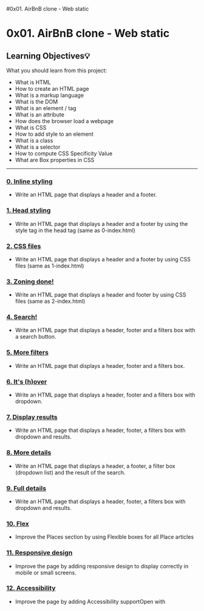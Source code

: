 #0x01. AirBnB clone - Web static
# 0x01. AirBnB clone - Web static
## Learning Objectives:bulb:
What you should learn from this project:
* What is HTML
* How to create an HTML page
* What is a markup language
* What is the DOM
* What is an element / tag
* What is an attribute
* How does the browser load a webpage
* What is CSS
* How to add style to an element
* What is a class
* What is a selector
* How to compute CSS Specificity Value
* What are Box properties in CSS
---
### [0. Inline styling](./0-index.html)
* Write an HTML page that displays a header and a footer.

### [1. Head styling](./1-index.html)
* Write an HTML page that displays a header and a footer by using the
style tag in the head tag (same as 0-index.html)

### [2. CSS files](./2-index.html)
* Write an HTML page that displays a header and a footer by using CSS
files (same as 1-index.html)

### [3. Zoning done!](./3-index.html)
* Write an HTML page that displays a header and footer by using CSS
files (same as 2-index.html)

### [4. Search!](./4-index.html)
* Write an HTML page that displays a header, footer and a filters box
with a search button.

### [5. More filters](./5-index.html)
* Write an HTML page that displays a header, footer and a filters box.

### [6. It's (h)over](./6-index.html)

* Write an HTML page that displays a header, footer and a filters box
with dropdown.

### [7. Display results](./7-index.html)
* Write an HTML page that displays a header, footer, a filters box with
dropdown and results.

### [8. More details](./8-index.html)
* Write an HTML page that displays a header, a footer, a filter box
(dropdown list) and the result of the search.

### [9. Full details](./100-index.html)
* Write an HTML page that displays a header, footer, a filters box with
dropdown and results.

### [10. Flex](./101-index.html)
* Improve the Places section by using Flexible boxes for all Place
articles

### [11. Responsive design](./102-index.html)
* Improve the page by adding responsive design to display correctly in
mobile or small screens.

### [12. Accessibility](./103-index.html)
* Improve the page by adding Accessibility supportOpen with
